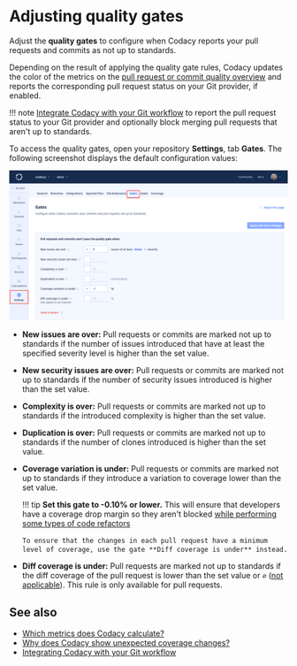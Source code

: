 # Adjusting quality gates

<!--TODO PLUTO-505 Link content with gate policies-->

Adjust the **quality gates** to configure when Codacy reports your pull requests and commits as not up to standards.

Depending on the result of applying the quality gate rules, Codacy updates the color of the metrics on the [pull request or commit quality overview](../repositories/pull-requests.md#quality-overview) and reports the corresponding pull request status on your Git provider, if enabled.

!!! note
    [Integrate Codacy with your Git workflow](../getting-started/integrating-codacy-with-your-git-workflow.md) to report the pull request status to your Git provider and optionally block merging pull requests that aren't up to standards.

To access the quality gates, open your repository **Settings**, tab **Gates**. The following screenshot displays the default configuration values:

![Quality gates](images/quality-settings-gates.png)

-   **New issues are over:** Pull requests or commits are marked not up to standards if the number of issues introduced that have at least the specified severity level is higher than the set value.
-   **New security issues are over:** Pull requests or commits are marked not up to standards if the number of security issues introduced is higher than the set value.
-   **Complexity is over:** Pull requests or commits are marked not up to standards if the introduced complexity is higher than the set value.
-   **Duplication is over:** Pull requests or commits are marked not up to standards if the number of clones introduced is higher than the set value.
-   **Coverage variation is under:** Pull requests or commits are marked not up to standards if they introduce a variation to coverage lower than the set value.

    !!! tip
        **Set this gate to -0.10% or lower.** This will ensure that developers have a coverage drop margin so they aren't blocked [while performing some types of code refactors](../faq/code-analysis/why-does-codacy-show-unexpected-coverage-changes.md#example-pull-request-coverage-variation-is-negative-but-no-files-have-coverage-variation)

        To ensure that the changes in each pull request have a minimum level of coverage, use the gate **Diff coverage is under** instead.

-   **Diff coverage is under:** Pull requests are marked not up to standards if the diff coverage of the pull request is lower than the set value or `∅` ([not applicable](../faq/code-analysis/which-metrics-does-codacy-calculate.md#code-coverage)). This rule is only available for pull requests.

## See also

-   [Which metrics does Codacy calculate?](../faq/code-analysis/which-metrics-does-codacy-calculate.md)
-   [Why does Codacy show unexpected coverage changes?](../faq/code-analysis/why-does-codacy-show-unexpected-coverage-changes.md)
-   [Integrating Codacy with your Git workflow](../getting-started/integrating-codacy-with-your-git-workflow.md)

